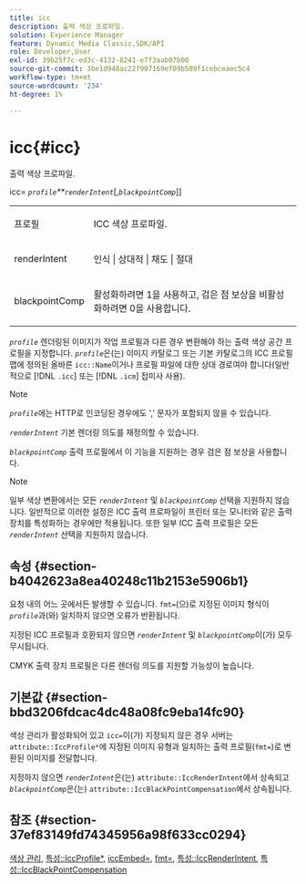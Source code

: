 ```yaml
---
title: icc
description: 출력 색상 프로파일.
solution: Experience Manager
feature: Dynamic Media Classic,SDK/API
role: Developer,User
exl-id: 39b25f7c-ed3c-4132-8241-e7f3aab07b00
source-git-commit: 3be1d948ac22f907169ef09b509f1cebceaec5c4
workflow-type: tm+mt
source-wordcount: '234'
ht-degree: 1%

---
```


# icc{#icc}

출력 색상 프로파일.

icc= *`profile`**`renderIntent`*[,*`blackpointComp`*]&rbrack;

<table id="simpletable_DF1914FD351E4F2BA61372A52F0CFFBF"> 
 <tr class="strow"> 
  <td class="stentry"> <p><span class="codeph"> <span class="varname"> 프로필</span></span> </p></td> 
  <td class="stentry"> <p>ICC 색상 프로파일. </p></td> 
 </tr> 
 <tr class="strow"> 
  <td class="stentry"> <p><span class="codeph"> <span class="varname"> renderIntent </span> </span> </p></td> 
  <td class="stentry"> <p>인식 | 상대적 | 채도 | 절대 </p></td> 
 </tr> 
 <tr class="strow"> 
  <td class="stentry"> <p><span class="codeph"> <span class="varname"> blackpointComp</span> </span> </p></td> 
  <td class="stentry"> <p>활성화하려면 1을 사용하고, 검은 점 보상을 비활성화하려면 0을 사용합니다. </p></td> 
 </tr> 
</table>

*`profile`* 렌더링된 이미지가 작업 프로필과 다른 경우 변환해야 하는 출력 색상 공간 프로필을 지정합니다. *`profile`*&#x200B;은(는) 이미지 카탈로그 또는 기본 카탈로그의 ICC 프로필 맵에 정의된 올바른 `icc::Name`이거나 프로필 파일에 대한 상대 경로여야 합니다(일반적으로 [!DNL `.icc`] 또는 [!DNL `.icm`] 접미사 사용).

>[!NOTE]
>
>*`profile`*&#x200B;에는 HTTP로 인코딩된 경우에도 &#39;,&#39; 문자가 포함되지 않을 수 있습니다.

*`renderIntent`* 기본 렌더링 의도를 재정의할 수 있습니다.

*`blackpointComp`* 출력 프로필에서 이 기능을 지원하는 경우 검은 점 보상을 사용합니다.

>[!NOTE]
>
>일부 색상 변환에서는 모든 *`renderIntent`* 및 *`blackpointComp`* 선택을 지원하지 않습니다. 일반적으로 이러한 설정은 ICC 출력 프로파일이 프린터 또는 모니터와 같은 출력 장치를 특성화하는 경우에만 적용됩니다. 또한 일부 ICC 출력 프로필은 모든 *`renderIntent`* 선택을 지원하지 않습니다.

## 속성 {#section-b4042623a8ea40248c11b2153e5906b1}

요청 내의 어느 곳에서든 발생할 수 있습니다. `fmt=`(으)로 지정된 이미지 형식이 *`profile`*&#x200B;과(와) 일치하지 않으면 오류가 반환됩니다.

지정된 ICC 프로필과 호환되지 않으면 *`renderIntent`* 및 *`blackpointComp`*&#x200B;이(가) 모두 무시됩니다.

CMYK 출력 장치 프로필은 다른 렌더링 의도를 지원할 가능성이 높습니다.

## 기본값 {#section-bbd3206fdcac4dc48a08fc9eba14fc90}

색상 관리가 활성화되어 있고 `icc=`이(가) 지정되지 않은 경우 서버는 `attribute::IccProfile*`에 지정된 이미지 유형과 일치하는 출력 프로필(`fmt=`)로 변환된 이미지를 전달합니다.

지정하지 않으면 *`renderIntent`*&#x200B;은(는) `attribute::IccRenderIntent`에서 상속되고 *`blackpointComp`*&#x200B;은(는) `attribute::IccBlackPointCompensation`에서 상속됩니다.

## 참조 {#section-37ef83149fd74345956a98f633cc0294}

[색상 관리](../../../../../ir-api/http-protocol/image-rendering-api-ref/c-ir-http-protocol-ref/c-ir-http-protocol-syntax-and-features/c-ir-color-management.md#concept-7bac7c2c41be42c1b301eae80abe6b8d), [특성::IccProfile*](../../../../../ir-api/material-cat/image-rendering-api-ref/c-ir-material-catalog/c-ir-attributes-reference/r-ir-iccprofilecmyk.md#reference-55aead2d924847ffbd1be4c46add7127), [iccEmbed=](../../../../../ir-api/http-protocol/image-rendering-api-ref/c-ir-http-protocol-ref/c-ir-http-protocol-command-reference/r-ir-iccembed.md#reference-47a433138c7c4b29b9b29871b2491a7f), [fmt=](../../../../../ir-api/http-protocol/image-rendering-api-ref/c-ir-http-protocol-ref/c-ir-http-protocol-command-reference/r-ir-fmt.md#reference-4c743f67d56b47c5b774fcc900ff758c), [특성::IccRenderIntent](../../../../../ir-api/material-cat/image-rendering-api-ref/c-ir-material-catalog/c-ir-attributes-reference/r-ir-iccrenderintent.md#reference-3b80b7a4c25545a593c5076f318b5c40), [특성::IccBlackPointCompensation](../../../../../ir-api/material-cat/image-rendering-api-ref/c-ir-material-catalog/c-ir-attributes-reference/r-ir-iccblackpointcompensation.md#reference-d939b0cdf6564baaa88deb1059e3b7f0)
